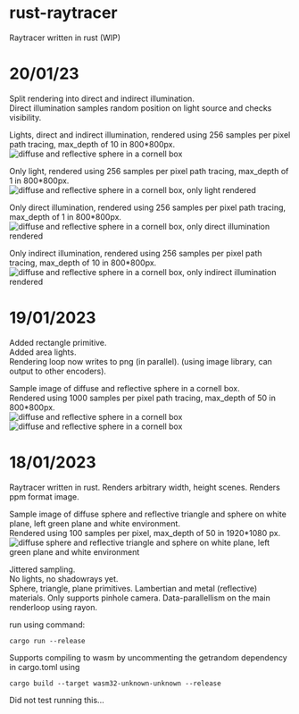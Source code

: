 # rust-raytracer
Raytracer written in rust (WIP)

# 20/01/23

Split rendering into direct and indirect illumination.  
Direct illumination samples random position on light source and checks visibility.  

Lights, direct and indirect illumination, rendered using 256 samples per pixel path tracing, max_depth of 10 in 800*800px.
![diffuse and reflective sphere in a cornell box](https://github.com/LanderDebreyne/rust-raytracer/blob/main/20_1_23_combined.png?raw=true)

Only light, rendered using 256 samples per pixel path tracing, max_depth of 1 in 800*800px.  
![diffuse and reflective sphere in a cornell box, only light rendered](https://github.com/LanderDebreyne/rust-raytracer/blob/main/20_1_23_light.png?raw=true)

Only direct illumination, rendered using 256 samples per pixel path tracing, max_depth of 1 in 800*800px.
![diffuse and reflective sphere in a cornell box, only direct illumination rendered](https://github.com/LanderDebreyne/rust-raytracer/blob/main/20_1_23_direct.png?raw=true)

Only indirect illumination, rendered using 256 samples per pixel path tracing, max_depth of 10 in 800*800px.
![diffuse and reflective sphere in a cornell box, only indirect illumination rendered](https://github.com/LanderDebreyne/rust-raytracer/blob/main/20_1_23_indirect.png?raw=true)

# 19/01/2023

Added rectangle primitive.  
Added area lights.  
Rendering loop now writes to png (in parallel). (using image library, can output to other encoders).  

Sample image of diffuse and reflective sphere in a cornell box.  
Rendered using 1000 samples per pixel path tracing, max_depth of 50 in 800*800px.    
![diffuse and reflective sphere in a cornell box](https://github.com/LanderDebreyne/rust-raytracer/blob/main/19_1_23.png?raw=true)
![diffuse and reflective sphere in a cornell box](https://github.com/LanderDebreyne/rust-raytracer/blob/main/19_1_23_2.png?raw=true)

# 18/01/2023

Raytracer written in rust.
Renders arbitrary width, height scenes.
Renders ppm format image.  

Sample image of diffuse sphere and reflective triangle and sphere on white plane, left green plane and white environment.  
Rendered using 100 samples per pixel, max_depth of 50 in 1920*1080 px.
![ diffuse sphere and reflective triangle and sphere on white plane, left green plane and white environment](https://github.com/LanderDebreyne/rust-raytracer/blob/main/18_1_23.png?raw=true)

Jittered sampling.  
No lights, no shadowrays yet.  
Sphere, triangle, plane primitives.
Lambertian and metal (reflective) materials.
Only supports pinhole camera.
Data-parallellism on the main renderloop using rayon.

run using command:

```
cargo run --release
```

Supports compiling to wasm by uncommenting the getrandom dependency in cargo.toml using

```
cargo build --target wasm32-unknown-unknown --release
```

Did not test running this...
